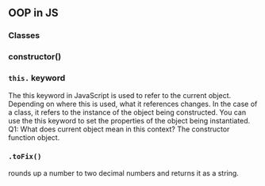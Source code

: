 ## OOP in JS 

### Classes

### constructor()

### `this.` keyword
The this keyword in JavaScript is used to refer to the current object. Depending on where this is used, what it references changes. In the case of a class, it refers to the instance of the object being constructed. You can use the this keyword to set the properties of the object being instantiated.
Q1: What does current object mean in this context? 
The constructor function object.

### `.toFix()` 
rounds up a number to two decimal numbers and returns it as a string.